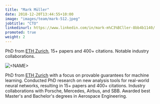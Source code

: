 ```yaml
---
title: "Mark Müller"
date: 2018-12-20T13:44:55+10:00
image: "images/team/mark-512.jpeg"
jobtitle: "CTO"
linkedinurl: https://www.linkedin.com/in/mark-m%C3%BCller-8bb4b1140/
promoted: true
weight: 2
---
```


PhD from <a href="https://ethz.ch/">ETH Zurich</a>, 15+ papers and 400+ citations. Notable industry collaborations.

<img src="/images/team/mark-512.jpeg" alt="<NAME>" class="img-fluid rounded-circle" style="max-width: 200px;">


PhD from <a href="https://ethz.ch/">ETH Zurich</a> with a focus on provable guarantees for machine learning. Conducted PhD research on new analysis tools for real-world neural networks, resulting in 15+ papers and 400+ citations. Industry collaborations with Porsche, Mercedes, Airbus, and SBB. Awarded best Master's and Bachelor's degrees in Aerospace Engineering. 
